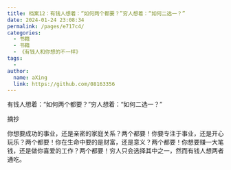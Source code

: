 ```yaml
---
title: 档案12：有钱人想着：“如何两个都要？”穷人想着：“如何二选一？”
date: 2024-01-24 23:08:34
permalink: /pages/e717c4/
categories:
  - 书籍
  - 书籍
  - 《有钱人和你想的不一样》
tags:
  - 
author: 
  name: aXing
  link: https://github.com/08163356
---
```



有钱人想着：“如何两个都要？”穷人想着：“如何二选一？”



摘抄

你想要成功的事业，还是亲密的家庭关系？两个都要！你要专注于事业，还是开心玩乐？两个都要！你在生命中要的是财富，还是意义？两个都要！你想要赚一大笔钱，还是做你喜爱的工作？两个都要！穷人只会选择其中之一，然而有钱人想两者通吃。

<!-- more -->
